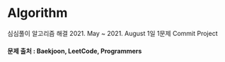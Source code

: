# Algorithm
심심풀이 알고리즘 해결 
2021. May ~ 2021. August 1일 1문제 Commit Project

#### 문제 출처 : Baekjoon, LeetCode, Programmers
